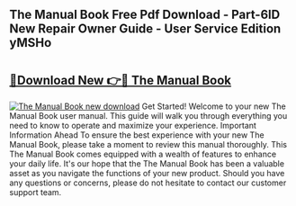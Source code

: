 ## The Manual Book Free Pdf Download - Part-6lD New Repair Owner Guide - User Service Edition yMSHo

# <h2><a href="http://cf16125.oget.top/?id=The+Manual+Book">🔗Download New 👉🔴 The Manual Book</a></h2>

[![The Manual Book new download](https://i.imgur.com/5g1atiW.png)](http://cf16125.oget.top/?id=The+Manual+Book)
Get Started! Welcome to your new The Manual Book user manual. This guide will walk you through everything you need to know to operate and maximize your experience. Important Information Ahead To ensure the best experience with your new The Manual Book, please take a moment to review this manual thoroughly. This The Manual Book comes equipped with a wealth of features to enhance your daily life. It's our hope that the The Manual Book has been a valuable asset as you navigate the functions of your new product. Should you have any questions or concerns, please do not hesitate to contact our customer support team.
